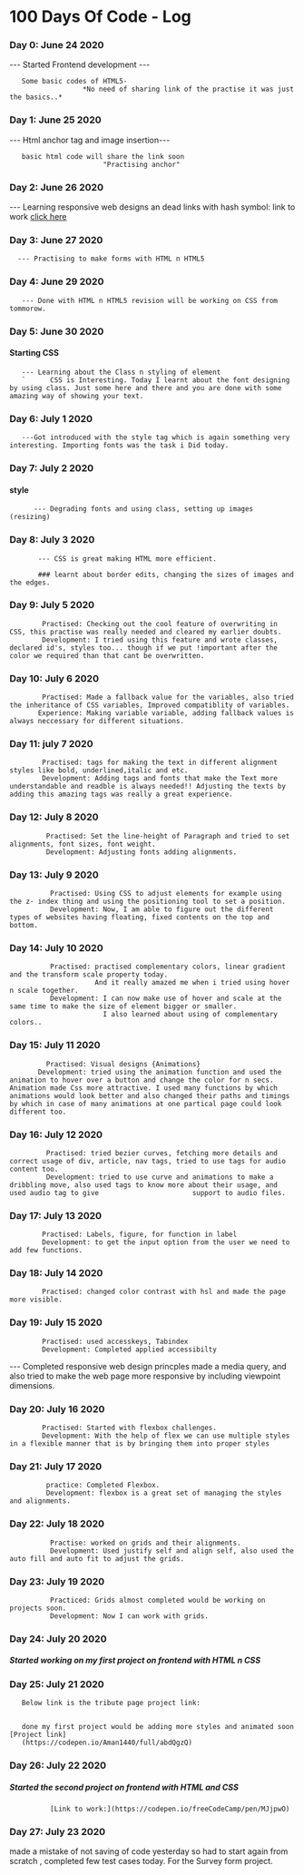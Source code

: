 # 100 Days Of Code - Log

### Day 0: June 24 2020
--- Started Frontend development ---

       Some basic codes of HTML5-
                      *No need of sharing link of the practise it was just the basics..*
### Day 1: June 25 2020
--- Html anchor tag and image insertion---

       basic html code will share the link soon
                           "Practising anchor"
### Day 2: June 26 2020
--- Learning responsive web designs an dead links with hash symbol:
              link to work [click here](https://www.freecodecamp.org/learn/responsive-web-design/basic-html-and-html5/make-dead-links-using-the-hash-symbol)

### Day 3: June 27 2020
       
       
      --- Practising to make forms with HTML n HTML5

### Day 4: June 29 2020
       
       --- Done with HTML n HTML5 revision will be working on CSS from tommorow.

### Day 5: June 30 2020

#### Starting CSS

       --- Learning about the Class n styling of element
       `      CSS is Interesting. Today I learnt about the font designing by using class. Just some here and there and you are done with some amazing way of showing your text.

### Day 6: July 1 2020
       
       ---Got introduced with the style tag which is again something very interesting. Importing fonts was the task i Did today.
             
### Day 7: July 2 2020

#### style
          --- Degrading fonts and using class, setting up images (resizing) 
          
### Day 8: July 3 2020

           --- CSS is great making HTML more efficient.
           
           ### learnt about border edits, changing the sizes of images and the edges.
           
### Day 9: July 5 2020

            Practised: Checking out the cool feature of overwriting in CSS, this practise was really needed and cleared my earlier doubts.
            Development: I tried using this feature and wrote classes, declared id's, styles too... though if we put !important after the color we required than that cant be overwritten.
            
### Day 10: July 6 2020

            Practised: Made a fallback value for the variables, also tried the inheritance of CSS variables, Improved compatiblity of variables.
           Experience: Making variable variable, adding fallback values is always neccessary for different situations.
           
### Day 11: july 7 2020
 
            Practised: tags for making the text in different alignment styles like bold, underlined,italic and etc.
            Development: Adding tags and fonts that make the Text more understandable and readble is always needed!! Adjusting the texts by adding this amazing tags was really a great experience.
            
### Day 12: July 8 2020
             Practised: Set the line-height of Paragraph and tried to set alignments, font sizes, font weight.
             Development: Adjusting fonts adding alignments.
             
### Day 13: July 9 2020
              Practised: Using CSS to adjust elements for example using the z- index thing and using the positioning tool to set a position.
              Development: Now, I am able to figure out the different types of websites having floating, fixed contents on the top and bottom.

### Day 14: July 10 2020
              Practised: practised complementary colors, linear gradient and the transform scale property today.
                         And it really amazed me when i tried using hover n scale together. 
              Development: I can now make use of hover and scale at the same time to make the size of element bigger or smaller.
                           I also learned about using of complementary colors..
### Day 15: July 11 2020
             Practised: Visual designs {Animations}
           Development: tried using the animation function and used the animation to hover over a button and change the color for n secs. Animation made Css more attractive. I used many functions by which animations would look better and also changed their paths and timings by which in case of many animations at one partical page could look different too.

### Day 16: July 12 2020
             Practised: tried bezier curves, fetching more details and correct usage of div, article, nav tags, tried to use tags for audio content too.
             Development: tried to use curve and animations to make a dribbling move, also used tags to know more about their usage, and used audio tag to give                       support to audio files.
          
### Day 17: July 13 2020
            Practised: Labels, figure, for function in label
            Development: to get the input option from the user we need to add few functions.
            
### Day 18: July 14 2020
            Practised: changed color contrast with hsl and made the page more visible.
          
### Day 19: July 15 2020
            Practised: used accesskeys, Tabindex
            Development: Completed applied accessibilty
--- Completed responsive web design princples
            made a media query, and also tried to make the web page more responsive by including viewpoint dimensions.
   
### Day 20: July 16 2020
            Practised: Started with flexbox challenges.
            Development: With the help of flex we can use multiple styles in a flexible manner that is by bringing them into proper styles
            
### Day 21: July 17 2020
             practice: Completed Flexbox.
             Development: flexbox is a great set of managing the styles and alignments.
             
### Day 22: July 18 2020
              Practise: worked on grids and their alignments.
              Development: Used justify self and align self, also used the auto fill and auto fit to adjust the grids.
              
### Day 23: July 19 2020
              Practiced: Grids almost completed would be working on projects soon.
              Development: Now I can work with grids.
              
### Day 24: July 20 2020


##### Started working on my first project on frontend with HTML n CSS

### Day 25: July 21 2020
       Below link is the tribute page project link:
       
       
       done my first project would be adding more styles and animated soon [Project link]
       (https://codepen.io/Aman1440/full/abdQgzQ)
       
### Day 26: July 22 2020
       
       
##### Started the second project on frontend with HTML and CSS
              
              
              [Link to work:](https://codepen.io/freeCodeCamp/pen/MJjpwO)
              
              
### Day 27: July 23 2020

made a mistake of not saving of code yesterday so had to start again from scratch , completed few test cases today. 
For the Survey form project.
       
       
